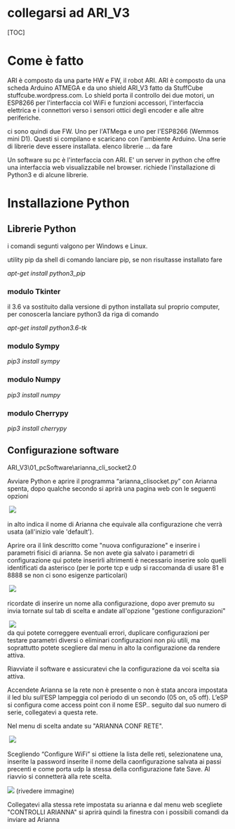 # collegarsi ad ARI_V3

[TOC]

#  

# Come è fatto

ARI è composto da una parte HW e FW, il robot ARI. ARI è composto da una scheda Arduino ATMEGA e da uno shield ARI_V3 fatto da StuffCube stuffcube.wordpress.com. Lo shield porta il controllo dei due motori, un ESP8266 per l'interfaccia col WiFi e funzioni accessori, l'interfaccia elettrica e i connettori verso i sensori ottici degli encoder e alle altre periferiche.

ci sono quindi due FW. Uno per l'ATMega e uno per l'ESP8266 (Wemmos mini D1). Questi si compilano e scaricano con l'ambiente Arduino. Una serie di librerie deve essere installata. elenco librerie ... da fare

Un software su pc è l'interfaccia con ARI. E' un server in python che offre una interfaccia web visualizzabile nel browser. richiede l'installazione di Python3 e di alcune librerie.

# Installazione Python

## Librerie Python

i comandi segunti valgono per Windows e Linux.

utility pip da shell di comando lanciare pip, se non risultasse installato fare

*apt-get install python3_pip*

### modulo Tkinter

il 3.6 va sostituito dalla versione di python installata sul proprio computer, per conoscerla lanciare python3 da riga di comando

*apt-get install python3.6-tk*

### modulo Sympy

*pip3 install sympy*

### modulo Numpy

*pip3 install numpy*

### modulo Cherrypy

*pip3 install cherrypy*

 

##  Configurazione software

ARI_V3\01_pcSoftware\arianna_cli_socket2.0

Avviare Python e aprire il programma “arianna_clisocket.py”  con Arianna spenta, dopo qualche secondo si aprirà una pagina web con le seguenti opzioni

 ​    ![](Photos/start1.PNG)               

in alto indica il nome di Arianna che equivale alla configurazione che verrà usata (all'inizio vale 'default').

Aprire ora il link descritto come "nuova configurazione" e inserire i parametri fisici di arianna. Se non avete gia salvato i parametri di configurazione qui potete inserirli altrimenti è necessario inserire solo quelli identificati da asterisco (per le porte tcp e udp si raccomanda di usare 81 e 8888 se non ci sono esigenze particolari)

 ​    ![](Photos/cfgadd.PNG)    
 
 ricordate di inserire un nome alla configurazione, dopo aver premuto su invia tornate sul tab di scelta e andate all'opzione
 "gestione configurazioni" 
 
  ​    ![](Photos/sceltaconf.PNG)  
  da qui potete correggere eventuali errori, duplicare configurazioni per testare parametri diversi o eliminari configurazioni non più utili, ma soprattutto potete scegliere dal menu in alto la configurazione da rendere attiva.
  
Riavviate il software e assicuratevi che la configurazione da voi scelta sia attiva.

Accendete Arianna se  la rete non è presente o non è stata ancora impostata il led blu sull’ESP lampeggia col periodo di un secondo (05 on, o5 off).
 L’eSP si configura come access point con il nome ESP.. seguito dal suo numero di serie, collegatevi a questa rete.

Nel menu di scelta andate su "ARIANNA CONF RETE".


​    ![](Photos/wifiManager_1.png)               

Scegliendo “Configure WiFi” si ottiene la lista delle reti, selezionatene una, inserite la password  inserite il nome della caonfigurazione salvata ai passi precenti e come porta udp la stessa della configurazione
fate Save. Al riavvio si connetterà alla rete scelta.

 ![](Photos/wifiManager_2.png)
 (rivedere immagine)
 
 Collegatevi alla stessa rete impostata su arianna e dal menu web scegliete "CONTROLLI ARIANNA" si aprirà quindi la finestra con i possibili comandi da inviare ad Arianna

   

 


 

 



 
